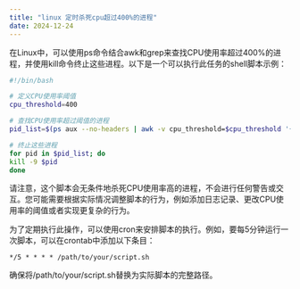 ```yaml
---
title: "linux 定时杀死cpu超过400%的进程"
date: 2024-12-24
---
```


在Linux中，可以使用ps命令结合awk和grep来查找CPU使用率超过400%的进程，并使用kill命令终止这些进程。以下是一个可以执行此任务的shell脚本示例：

```bash
#!/bin/bash

# 定义CPU使用率阈值
cpu_threshold=400

# 查找CPU使用率超过阈值的进程
pid_list=$(ps aux --no-headers | awk -v cpu_threshold=$cpu_threshold '{if ($3 > cpu_threshold) print $2}')

# 终止这些进程
for pid in $pid_list; do
kill -9 $pid
done
```

请注意，这个脚本会无条件地杀死CPU使用率高的进程，不会进行任何警告或交互。您可能需要根据实际情况调整脚本的行为，例如添加日志记录、更改CPU使用率的阈值或者实现更复杂的行为。

为了定期执行此操作，可以使用cron来安排脚本的执行。例如，要每5分钟运行一次脚本，可以在crontab中添加以下条目：

```
*/5 * * * * /path/to/your/script.sh
```

确保将/path/to/your/script.sh替换为实际脚本的完整路径。
